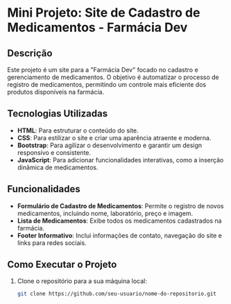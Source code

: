 # Mini Projeto: Site de Cadastro de Medicamentos - Farmácia Dev

## Descrição

Este projeto é um site para a "Farmácia Dev" focado no cadastro e gerenciamento de medicamentos. O objetivo é automatizar o processo de registro de medicamentos, permitindo um controle mais eficiente dos produtos disponíveis na farmácia.

## Tecnologias Utilizadas

- **HTML**: Para estruturar o conteúdo do site.
- **CSS**: Para estilizar o site e criar uma aparência atraente e moderna.
- **Bootstrap**: Para agilizar o desenvolvimento e garantir um design responsivo e consistente.
- **JavaScript**: Para adicionar funcionalidades interativas, como a inserção dinâmica de medicamentos.

## Funcionalidades

- **Formulário de Cadastro de Medicamentos**: Permite o registro de novos medicamentos, incluindo nome, laboratório, preço e imagem.
- **Lista de Medicamentos**: Exibe todos os medicamentos cadastrados na farmácia.
- **Footer Informativo**: Inclui informações de contato, navegação do site e links para redes sociais.

## Como Executar o Projeto

1. Clone o repositório para a sua máquina local:
   ```bash
   git clone https://github.com/seu-usuario/nome-do-repositorio.git
